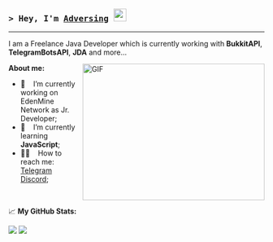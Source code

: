 ### <samp>&gt; Hey, I'm <a href="https://t.me/changingthepast" target="_blank">Adversing</a> <img src="https://media.giphy.com/media/hvRJCLFzcasrR4ia7z/giphy.gif" width="25"> </samp>

---

I am a Freelance Java Developer which is currently working with <b>BukkitAPI</b>, <b>TelegramBotsAPI</b>, <b>JDA</b> and more...

<img align="right" alt="GIF" src="https://www.growthmentor.com/wp-content/uploads/2020/06/developer.gif?raw=true" width="358" height="268" />
  
**About me:**

- 🐼 &nbsp;&nbsp; I’m currently working on EdenMine Network as Jr. Developer;
- 🙇 &nbsp;&nbsp; I’m currently learning <b>JavaScript</b>;
- 🙋‍♂️ &nbsp;&nbsp; How to reach me: <a href="https://t.me/changingthepast" target="_blank">Telegram</a> <a href="https://discord.com/users/369846142025859082" target="_blank">Discord</a>;

</br>

📈 **My GitHub Stats:**

<p>
  <img src="https://github-readme-stats.vercel.app/api?username=Adversing&show_icons=true&hide_border=true&&count_private=true&include_all_commits=true" />
  <img src="https://github-readme-stats.vercel.app/api/top-langs/?username=Adversing&show_icons=true&hide_border=true&layout=compact&langs_count=8"/>
</p>
